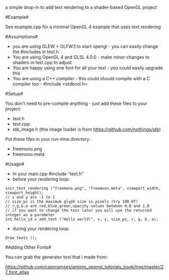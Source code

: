 a simple drop-in to add text rendering to a shader-based OpenGL project

#Example#

See example.cpp for a minimal OpenGL 4 example that uses text rendering

#Assumptions#

* you are using GLEW + GLFW3 to start opengl - you can easily change the #includes in text.h
* You are using OpenGL 4 and GLSL 4.0.0 - make minor changes to shaders in text.cpp to adjust
* You are happy using one font for all your text - you could easily upgrade this
* You are using a C++ compiler - this could should compile with a C compiler too - #include <stdbool.h>

#Setup#

You don't need to pre-compile anything - just add these files to your project:
* text.h
* text.cpp
* stb_image.h (this image loader is from https://github.com/nothings/stb)

Put these files in your run-time directory:
* freemono.png
* freemono.meta

#Usage#

* In your main.cpp #include "text.h"
* before your rendering loop:
```
init_text_rendering ("freemono.png", "freemono.meta", viewport_width, viewport_height);
// x and y are -1 to 1
// size_px is the maximum glyph size in pixels (try 100.0f)
// r,g,b,a are red,blue,green,opacity values between 0.0 and 1.0
// if you want to change the text later you will use the returned integer as a parameter
int hello_id = add_text ("Hello world!", x, y, size_px, r, g, b, a);
```
* during your rendering loop:
```
draw_texts ();
```
#Adding Other Fonts#

You can grab the generator tool that i made from:

https://github.com/capnramses/antons_opengl_tutorials_book/tree/master/27_font_atlas

